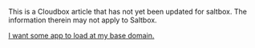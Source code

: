 This is a Cloudbox article that has not yet been updated for saltbox.  The information therein may not apply to Saltbox.

[I want some app to load at my base domain.](https://docs.google.com/document/d/1X6pZ2PktId7cGxukUQ56ObiJvrpHm5QS8Mx20reKiTY/edit?usp=sharing)
